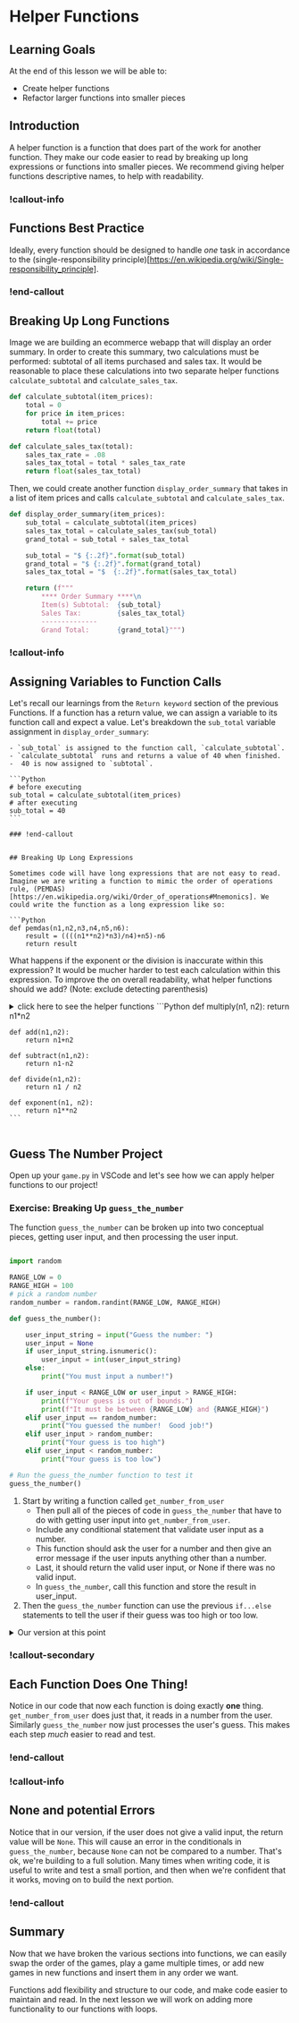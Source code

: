 # Helper Functions

## Learning Goals

At the end of this lesson we will be able to:

- Create helper functions
- Refactor larger functions into smaller pieces

## Introduction

A helper function is a function that does part of the work for another function. They make our code easier to read by breaking up long expressions or functions into smaller pieces. We recommend giving helper functions descriptive names, to help with readability.

### !callout-info

## Functions Best Practice

Ideally, every function should be designed to handle *one* task in accordance to the (single-responsibility principle)[https://en.wikipedia.org/wiki/Single-responsibility_principle].  

### !end-callout

## Breaking Up Long Functions

Image we are building an ecommerce webapp that will display an order summary. In order to create this summary, two calculations must be performed: subtotal of all items purchased and sales tax. It would be reasonable to place these calculations into two separate helper functions `calculate_subtotal` and `calculate_sales_tax`. 

```Python
def calculate_subtotal(item_prices):
    total = 0
    for price in item_prices:
        total += price
    return float(total)

def calculate_sales_tax(total):
    sales_tax_rate = .08
    sales_tax_total = total * sales_tax_rate
    return float(sales_tax_total)
```

Then, we could create another function `display_order_summary` that takes in a list of item prices and calls `calculate_subtotal` and `calculate_sales_tax`. 

```Python
def display_order_summary(item_prices):
    sub_total = calculate_subtotal(item_prices)
    sales_tax_total = calculate_sales_tax(sub_total) 
    grand_total = sub_total + sales_tax_total

    sub_total = "$ {:.2f}".format(sub_total)
    grand_total = "$ {:.2f}".format(grand_total)
    sales_tax_total = "$  {:.2f}".format(sales_tax_total)

    return (f"""
        **** Order Summary ****\n  
        Item(s) Subtotal:  {sub_total}
        Sales Tax:         {sales_tax_total}
        --------------
        Grand Total:       {grand_total}""") 
```

### !callout-info

## Assigning Variables to Function Calls

Let's recall our learnings from the `Return keyword` section of the previous Functions. If a function has a return value, we can assign a variable to its function call and expect a value. Let's breakdown the `sub_total` variable assignment in `display_order_summary`:

    - `sub_total` is assigned to the function call, `calculate_subtotal`.
    - `calculate_subtotal` runs and returns a value of 40 when finished.
    -  40 is now assigned to `subtotal`. 

    ```Python
    # before executing
    sub_total = calculate_subtotal(item_prices)
    # after executing 
    sub_total = 40 
    ```
```
### !end-callout


## Breaking Up Long Expressions 

Sometimes code will have long expressions that are not easy to read. Imagine we are writing a function to mimic the order of operations rule, (PEMDAS)[https://en.wikipedia.org/wiki/Order_of_operations#Mnemonics]. We could write the function as a long expression like so:

```Python
def pemdas(n1,n2,n3,n4,n5,n6):
    result = ((((n1**n2)*n3)/n4)+n5)-n6
    return result
```
What happens if the exponent or the division is inaccurate within this expression? It would be mucher harder to test each calculation within this expression. To improve the on overall readability, what helper functions should we add? (Note: exclude detecting parenthesis)

<details>
<summary>click here to see the helper functions
```Python
    def multiply(n1, n2):
        return n1*n2

    def add(n1,n2):
        return n1+n2

    def subtract(n1,n2):
        return n1-n2

    def divide(n1,n2):
        return n1 / n2

    def exponent(n1, n2):
        return n1**n2 
    ```
</summary>
</details>


## Guess The Number Project

Open up your `game.py` in VSCode and let's see how we can apply helper functions to our project!

### Exercise:  Breaking Up `guess_the_number`

The function `guess_the_number` can be broken up into two conceptual pieces, getting user input, and then processing the user input.  

```python

import random

RANGE_LOW = 0
RANGE_HIGH = 100
# pick a random number
random_number = random.randint(RANGE_LOW, RANGE_HIGH)

def guess_the_number():

    user_input_string = input("Guess the number: ")
    user_input = None
    if user_input_string.isnumeric():
        user_input = int(user_input_string)
    else:
        print("You must input a number!")

    if user_input < RANGE_LOW or user_input > RANGE_HIGH:
        print(f"Your guess is out of bounds.")
        print(f"It must be between {RANGE_LOW} and {RANGE_HIGH}")
    elif user_input == random_number:
        print("You guessed the number!  Good job!")
    elif user_input > random_number:
        print("Your guess is too high")
    elif user_input < random_number:
        print("Your guess is too low")

# Run the guess_the_number function to test it
guess_the_number()
```

1.  Start by writing a function called `get_number_from_user`
    * Then pull all of the pieces of code in `guess_the_number` that have to do with getting user input into `get_number_from_user`.  
    * Include any conditional statement that validate user input as a number.  
    * This function should ask the user for a number and then give an error message if the user inputs anything other than a number.  
    * Last, it should return the valid user input, or None if there was no valid input.  
    * In `guess_the_number`, call this function and store the result in user_input.
1.  Then the `guess_the_number` function can use the previous `if...else` statements to tell the user if their guess was too high or too low.
 
<details>
<summary> Our version at this point </summary>

```python

import random

RANGE_LOW = 0
RANGE_HIGH = 100
# pick a random number
random_number = random.randint(RANGE_LOW, RANGE_HIGH)

def guess_the_number():

    user_input = get_number_from_user()

    if user_input < RANGE_LOW or user_input > RANGE_HIGH:
        print(f"Your guess is out of bounds.")
        print(f"It must be between {RANGE_LOW} and {RANGE_HIGH}")
    elif user_input == random_number:
        print("You guessed the number!  Good job!")
    elif user_input > random_number:
        print("Your guess is too high")
    elif user_input < random_number:
        print("Your guess is too low")


def get_number_from_user():
    user_input_string = input("Guess the number: ")
    user_input = None
    if user_input_string.isnumeric():
        user_input = int(user_input_string)
    else:
        print("You must input a number!")

    return user_input

# Run the guess_the_number function to test it
guess_the_number()
```
</details>

<!-- available callout types: info, success, warning, danger, secondary  -->
### !callout-secondary

## Each Function Does **One** Thing!

Notice in our code that now each function is doing exactly **one** thing.  `get_number_from_user` does just that, it reads in a number from the user.  Similarly `guess_the_number` now just processes the user's guess.  This makes each step *much* easier to read and test.

### !end-callout

### !callout-info

## None and potential Errors

Notice that in our version, if the user does not give a valid input, the return value will be `None`.  This will cause an error in the conditionals in `guess_the_number`, because `None` can not be compared to a number.  That's ok, we're building to a full solution.  Many times when writing code, it is useful to write and test a small portion, and then when we're confident that it works, moving on to build the next portion.

### !end-callout



<!-- ======================= END CHALLENGE ======================= -->
## Summary

Now that we have broken the various sections into functions, we can easily swap the order of the games, play a game multiple times, or add new games in new functions and insert them in any order we want.  

Functions add flexibility and structure to our code, and make code easier to maintain and read.  In the next lesson we will work on adding more functionality to our functions with loops. 
